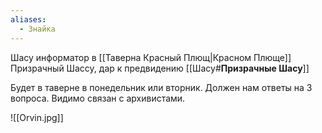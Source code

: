 ```yaml
---
aliases:
  - Знайка
---
```

Шасу информатор в [[Таверна Красный Плющ|Красном Плюще]]
Призрачный Шассу, дар к предвидению
[[Шасу#**Призрачные Шасу**]]

Будет в таверне в понедельник или вторник. Должен нам ответы на 3 вопроса.
Видимо связан с архивистами.

![[Orvin.jpg]]